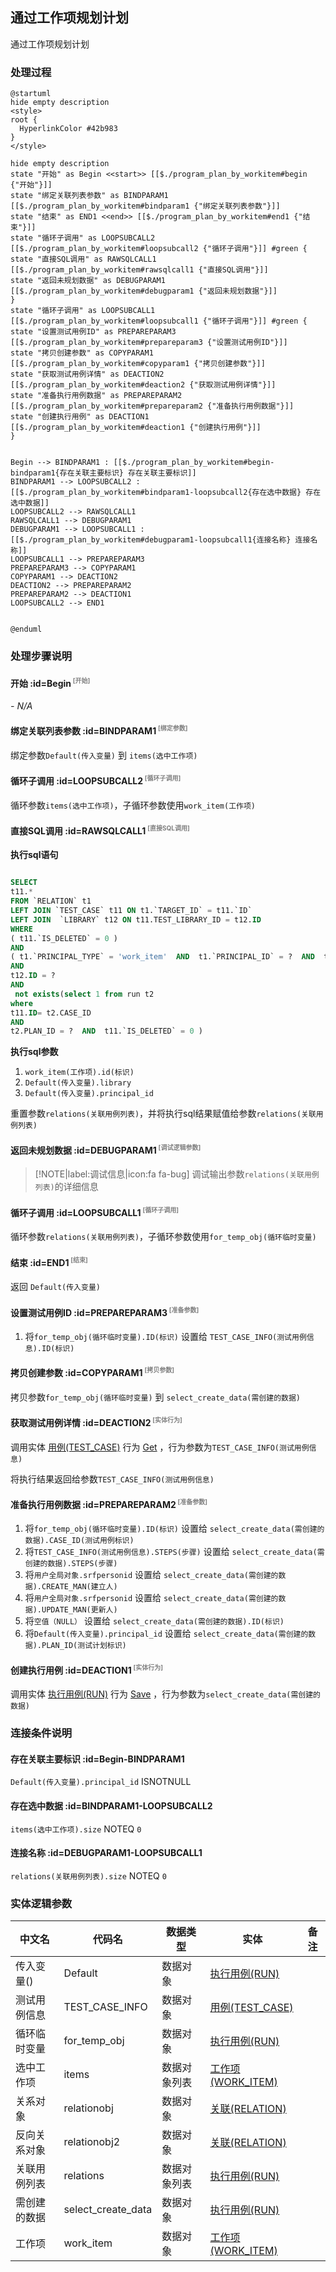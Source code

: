 ## 通过工作项规划计划 <!-- {docsify-ignore-all} -->

   通过工作项规划计划

### 处理过程

```plantuml
@startuml
hide empty description
<style>
root {
  HyperlinkColor #42b983
}
</style>

hide empty description
state "开始" as Begin <<start>> [[$./program_plan_by_workitem#begin {"开始"}]]
state "绑定关联列表参数" as BINDPARAM1  [[$./program_plan_by_workitem#bindparam1 {"绑定关联列表参数"}]]
state "结束" as END1 <<end>> [[$./program_plan_by_workitem#end1 {"结束"}]]
state "循环子调用" as LOOPSUBCALL2  [[$./program_plan_by_workitem#loopsubcall2 {"循环子调用"}]] #green {
state "直接SQL调用" as RAWSQLCALL1  [[$./program_plan_by_workitem#rawsqlcall1 {"直接SQL调用"}]]
state "返回未规划数据" as DEBUGPARAM1  [[$./program_plan_by_workitem#debugparam1 {"返回未规划数据"}]]
}
state "循环子调用" as LOOPSUBCALL1  [[$./program_plan_by_workitem#loopsubcall1 {"循环子调用"}]] #green {
state "设置测试用例ID" as PREPAREPARAM3  [[$./program_plan_by_workitem#prepareparam3 {"设置测试用例ID"}]]
state "拷贝创建参数" as COPYPARAM1  [[$./program_plan_by_workitem#copyparam1 {"拷贝创建参数"}]]
state "获取测试用例详情" as DEACTION2  [[$./program_plan_by_workitem#deaction2 {"获取测试用例详情"}]]
state "准备执行用例数据" as PREPAREPARAM2  [[$./program_plan_by_workitem#prepareparam2 {"准备执行用例数据"}]]
state "创建执行用例" as DEACTION1  [[$./program_plan_by_workitem#deaction1 {"创建执行用例"}]]
}


Begin --> BINDPARAM1 : [[$./program_plan_by_workitem#begin-bindparam1{存在关联主要标识} 存在关联主要标识]]
BINDPARAM1 --> LOOPSUBCALL2 : [[$./program_plan_by_workitem#bindparam1-loopsubcall2{存在选中数据} 存在选中数据]]
LOOPSUBCALL2 --> RAWSQLCALL1
RAWSQLCALL1 --> DEBUGPARAM1
DEBUGPARAM1 --> LOOPSUBCALL1 : [[$./program_plan_by_workitem#debugparam1-loopsubcall1{连接名称} 连接名称]]
LOOPSUBCALL1 --> PREPAREPARAM3
PREPAREPARAM3 --> COPYPARAM1
COPYPARAM1 --> DEACTION2
DEACTION2 --> PREPAREPARAM2
PREPAREPARAM2 --> DEACTION1
LOOPSUBCALL2 --> END1


@enduml
```


### 处理步骤说明

#### 开始 :id=Begin<sup class="footnote-symbol"> <font color=gray size=1>[开始]</font></sup>



*- N/A*
#### 绑定关联列表参数 :id=BINDPARAM1<sup class="footnote-symbol"> <font color=gray size=1>[绑定参数]</font></sup>



绑定参数`Default(传入变量)` 到 `items(选中工作项)`
#### 循环子调用 :id=LOOPSUBCALL2<sup class="footnote-symbol"> <font color=gray size=1>[循环子调用]</font></sup>



循环参数`items(选中工作项)`，子循环参数使用`work_item(工作项)`
#### 直接SQL调用 :id=RAWSQLCALL1<sup class="footnote-symbol"> <font color=gray size=1>[直接SQL调用]</font></sup>



<p class="panel-title"><b>执行sql语句</b></p>

```sql

SELECT
t11.*
FROM `RELATION` t1 
LEFT JOIN `TEST_CASE` t11 ON t1.`TARGET_ID` = t11.`ID` 
LEFT JOIN  `LIBRARY` t12 ON t11.TEST_LIBRARY_ID = t12.ID 
WHERE 
( t11.`IS_DELETED` = 0 ) 
AND
( t1.`PRINCIPAL_TYPE` = 'work_item'  AND  t1.`PRINCIPAL_ID` = ?  AND  t1.`TARGET_TYPE` = 'test_case' ) 
AND
t12.ID = ?
AND
 not exists(select 1 from run t2 
where 
t11.ID= t2.CASE_ID 
AND
t2.PLAN_ID = ?  AND  t11.`IS_DELETED` = 0 )
```

<p class="panel-title"><b>执行sql参数</b></p>

1. `work_item(工作项).id(标识)`
2. `Default(传入变量).library`
3. `Default(传入变量).principal_id`

重置参数`relations(关联用例列表)`，并将执行sql结果赋值给参数`relations(关联用例列表)`

#### 返回未规划数据 :id=DEBUGPARAM1<sup class="footnote-symbol"> <font color=gray size=1>[调试逻辑参数]</font></sup>



> [!NOTE|label:调试信息|icon:fa fa-bug]
> 调试输出参数`relations(关联用例列表)`的详细信息


#### 循环子调用 :id=LOOPSUBCALL1<sup class="footnote-symbol"> <font color=gray size=1>[循环子调用]</font></sup>



循环参数`relations(关联用例列表)`，子循环参数使用`for_temp_obj(循环临时变量)`
#### 结束 :id=END1<sup class="footnote-symbol"> <font color=gray size=1>[结束]</font></sup>



返回 `Default(传入变量)`

#### 设置测试用例ID :id=PREPAREPARAM3<sup class="footnote-symbol"> <font color=gray size=1>[准备参数]</font></sup>



1. 将`for_temp_obj(循环临时变量).ID(标识)` 设置给  `TEST_CASE_INFO(测试用例信息).ID(标识)`

#### 拷贝创建参数 :id=COPYPARAM1<sup class="footnote-symbol"> <font color=gray size=1>[拷贝参数]</font></sup>



拷贝参数`for_temp_obj(循环临时变量)` 到 `select_create_data(需创建的数据)`

#### 获取测试用例详情 :id=DEACTION2<sup class="footnote-symbol"> <font color=gray size=1>[实体行为]</font></sup>



调用实体 [用例(TEST_CASE)](module/TestMgmt/test_case.md) 行为 [Get](module/TestMgmt/test_case#行为) ，行为参数为`TEST_CASE_INFO(测试用例信息)`

将执行结果返回给参数`TEST_CASE_INFO(测试用例信息)`

#### 准备执行用例数据 :id=PREPAREPARAM2<sup class="footnote-symbol"> <font color=gray size=1>[准备参数]</font></sup>



1. 将`for_temp_obj(循环临时变量).ID(标识)` 设置给  `select_create_data(需创建的数据).CASE_ID(测试用例标识)`
2. 将`TEST_CASE_INFO(测试用例信息).STEPS(步骤)` 设置给  `select_create_data(需创建的数据).STEPS(步骤)`
3. 将`用户全局对象.srfpersonid` 设置给  `select_create_data(需创建的数据).CREATE_MAN(建立人)`
4. 将`用户全局对象.srfpersonid` 设置给  `select_create_data(需创建的数据).UPDATE_MAN(更新人)`
5. 将`空值（NULL）` 设置给  `select_create_data(需创建的数据).ID(标识)`
6. 将`Default(传入变量).principal_id` 设置给  `select_create_data(需创建的数据).PLAN_ID(测试计划标识)`

#### 创建执行用例 :id=DEACTION1<sup class="footnote-symbol"> <font color=gray size=1>[实体行为]</font></sup>



调用实体 [执行用例(RUN)](module/TestMgmt/run.md) 行为 [Save](module/TestMgmt/run#行为) ，行为参数为`select_create_data(需创建的数据)`


### 连接条件说明
#### 存在关联主要标识 :id=Begin-BINDPARAM1

`Default(传入变量).principal_id` ISNOTNULL
#### 存在选中数据 :id=BINDPARAM1-LOOPSUBCALL2

`items(选中工作项).size` NOTEQ `0`
#### 连接名称 :id=DEBUGPARAM1-LOOPSUBCALL1

`relations(关联用例列表).size` NOTEQ `0`


### 实体逻辑参数

|    中文名   |    代码名    |  数据类型    |  实体   |备注 |
| --------| --------| -------- | -------- | --------   |
|传入变量(<i class="fa fa-check"/></i>)|Default|数据对象|[执行用例(RUN)](module/TestMgmt/run.md)||
|测试用例信息|TEST_CASE_INFO|数据对象|[用例(TEST_CASE)](module/TestMgmt/test_case.md)||
|循环临时变量|for_temp_obj|数据对象|[执行用例(RUN)](module/TestMgmt/run.md)||
|选中工作项|items|数据对象列表|[工作项(WORK_ITEM)](module/ProjMgmt/work_item.md)||
|关系对象|relationobj|数据对象|[关联(RELATION)](module/Base/relation.md)||
|反向关系对象|relationobj2|数据对象|[关联(RELATION)](module/Base/relation.md)||
|关联用例列表|relations|数据对象列表|[执行用例(RUN)](module/TestMgmt/run.md)||
|需创建的数据|select_create_data|数据对象|[执行用例(RUN)](module/TestMgmt/run.md)||
|工作项|work_item|数据对象|[工作项(WORK_ITEM)](module/ProjMgmt/work_item.md)||
